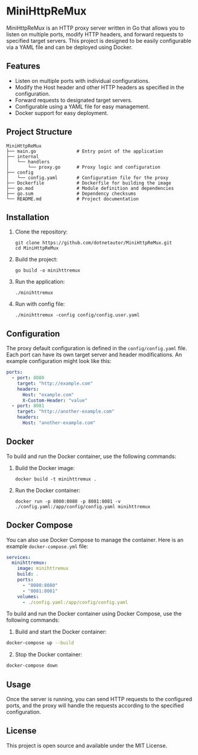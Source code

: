# MiniHttpReMux

MiniHttpReMux is an HTTP proxy server written in Go that allows you to listen on multiple ports, modify HTTP headers, and forward requests to specified target servers. This project is designed to be easily configurable via a YAML file and can be deployed using Docker.

## Features

- Listen on multiple ports with individual configurations.
- Modify the Host header and other HTTP headers as specified in the configuration.
- Forward requests to designated target servers.
- Configurable using a YAML file for easy management.
- Docker support for easy deployment.

## Project Structure

```
MiniHttpReMux
├── main.go               # Entry point of the application     
├── internal
│   └── handlers
│       └── proxy.go      # Proxy logic and configuration
├── config
│   └── config.yaml       # Configuration file for the proxy
├── Dockerfile            # Dockerfile for building the image
├── go.mod                # Module definition and dependencies
├── go.sum                # Dependency checksums
└── README.md             # Project documentation
```

## Installation

1. Clone the repository:
   ```
   git clone https://github.com/dotnetautor/MiniHttpReMux.git
   cd MiniHttpReMux
   ```

2. Build the project:
   ```
   go build -o minihttremux
   ```

3. Run the application:
   ```
   ./minihttremux
   ```

4. Run with config file:
   ```
   ./minihttremux -config config/config.user.yaml
   ```` 

## Configuration

The proxy default configuration is defined in the `config/config.yaml` file. Each port can have its own target server and header modifications. An example configuration might look like this:

```yaml
ports:
  - port: 8080
    target: "http://example.com"
    headers:
      Host: "example.com"
      X-Custom-Header: "value"
  - port: 8081
    target: "http://another-example.com"
    headers:
      Host: "another-example.com"
```

## Docker

To build and run the Docker container, use the following commands:

1. Build the Docker image:
   ```
   docker build -t minihttremux .
   ```

2. Run the Docker container:
   ```
   docker run -p 8080:8080 -p 8081:8081 -v ./config.yaml:/app/config/config.yaml minihttremux
   ```

## Docker Compose

You can also use Docker Compose to manage the container. Here is an example `docker-compose.yml` file:

```yaml
services:
  minihttremux:
    image: minihttremux
    build: .
    ports:
      - "8080:8080"
      - "8081:8081"
    volumes:
      - ./config.yaml:/app/config/config.yaml
```

To build and run the Docker container using Docker Compose, use the following commands:

1. Build and start the Docker container:
```sh
docker-compose up --build
```

2. Stop the Docker container:
```sh
docker-compose down
```

## Usage

Once the server is running, you can send HTTP requests to the configured ports, and the proxy will handle the requests according to the specified configuration.

## License

This project is open source and available under the MIT License.